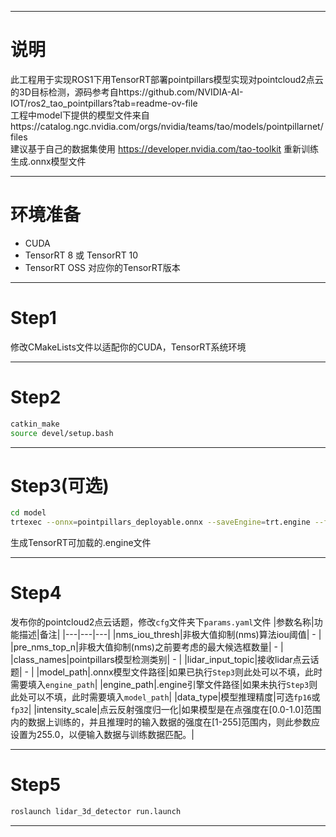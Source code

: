 ***
# 说明
此工程用于实现ROS1下用TensorRT部署pointpillars模型实现对pointcloud2点云的3D目标检测，源码参考自https://github.com/NVIDIA-AI-IOT/ros2_tao_pointpillars?tab=readme-ov-file<br>
工程中model下提供的模型文件来自https://catalog.ngc.nvidia.com/orgs/nvidia/teams/tao/models/pointpillarnet/files<br>
建议基于自己的数据集使用 https://developer.nvidia.com/tao-toolkit 重新训练生成.onnx模型文件
***
# 环境准备
* CUDA
* TensorRT 8 或 TensorRT 10
* TensorRT OSS 对应你的TensorRT版本
***
# Step1
修改CMakeLists文件以适配你的CUDA，TensorRT系统环境
***
# Step2
```bash
catkin_make
source devel/setup.bash
```
***
# Step3(可选)
```bash
cd model
trtexec --onnx=pointpillars_deployable.onnx --saveEngine=trt.engine --fp16
```
生成TensorRT可加载的.engine文件
***
# Step4
发布你的pointcloud2点云话题，修改`cfg`文件夹下`params.yaml`文件
|参数名称|功能描述|备注|
|---|---|---|
|nms_iou_thresh|非极大值抑制(nms)算法iou阈值| - |
|pre_nms_top_n|非极大值抑制(nms)之前要考虑的最大候选框数量| - |
|class_names|pointpillars模型检测类别| - |
|lidar_input_topic|接收lidar点云话题| - |
|model_path|.onnx模型文件路径|如果已执行`Step3`则此处可以不填，此时需要填入`engine_path`|
|engine_path|.engine引擎文件路径|如果未执行`Step3`则此处可以不填，此时需要填入`model_path`|
|data_type|模型推理精度|可选`fp16`或`fp32`|
|intensity_scale|点云反射强度归一化|如果模型是在点强度在[0.0-1.0]范围内的数据上训练的，并且推理时的输入数据的强度在[1-255]范围内，则此参数应设置为255.0，以便输入数据与训练数据匹配。|
***
# Step5
```bash
roslaunch lidar_3d_detector run.launch
```
***
